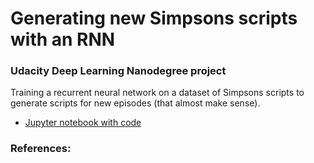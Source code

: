 # Generating new Simpsons scripts with an RNN

### Udacity Deep Learning Nanodegree project

Training a recurrent neural network on a dataset of Simpsons scripts to generate scripts for new episodes (that almost make sense). 

* [Jupyter notebook with code](./dlnd_tv_script_generation.ipynb)

### References:
